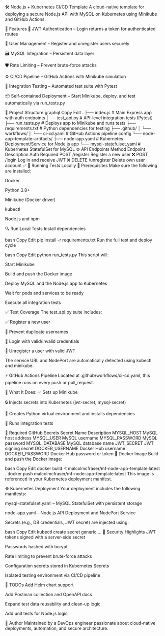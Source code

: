 🛠️ Node.js + Kubernetes CI/CD Template
A cloud-native template for deploying a secure Node.js API with MySQL on Kubernetes using Minikube and GitHub Actions.

🚀 Features
🔐 JWT Authentication – Login returns a token for authenticated routes

👤 User Management – Register and unregister users securely

🗃️ MySQL Integration – Persistent data layer

🛡️ Rate Limiting – Prevent brute-force attacks

⚙️ CI/CD Pipeline – GitHub Actions with Minikube simulation

🧪 Integration Testing – Automated test suite with Pytest

📦 Self-contained Deployment – Start Minikube, deploy, and test automatically via run_tests.py

📁 Project Structure
graphql
Copy
Edit
.
├── index.js                        # Main Express app with auth endpoints
├── test_api.py                    # API-level integration tests (Pytest)
├── run_tests.py                   # Deploys app to Minikube and runs tests
├── requirements.txt               # Python dependencies for testing
├── .github/
│   └── workflows/
│       └── ci-cd.yaml             # GitHub Actions pipeline config
└── node-app-template-artifacts/
    ├── node-app.yaml              # Kubernetes Deployment/Service for Node.js app
    └── mysql-statefulset.yaml     # Kubernetes StatefulSet for MySQL
⚙️ API Endpoints
Method	Endpoint	Description	Auth Required
POST	/register	Register a new user	❌
POST	/login	Log in and receive JWT	❌
DELETE	/unregister	Delete own user account	✅
🧪 Running Tests Locally
🐳 Prerequisites
Make sure the following are installed:

Docker

Python 3.8+

Minikube (Docker driver)

kubectl

Node.js and npm

🔍 Run Local Tests
Install dependencies

bash
Copy
Edit
pip install -r requirements.txt
Run the full test and deploy cycle

bash
Copy
Edit
python run_tests.py
This script will:

Start Minikube

Build and push the Docker image

Deploy MySQL and the Node.js app to Kubernetes

Wait for pods and services to be ready

Execute all integration tests

✅ Test Coverage
The test_api.py suite includes:

✅ Register a new user

🚫 Prevent duplicate usernames

🔐 Login with valid/invalid credentials

🧼 Unregister a user with valid JWT

The service URL and NodePort are automatically detected using kubectl and minikube.

⚡ GitHub Actions Pipeline
Located at .github/workflows/ci-cd.yaml, this pipeline runs on every push or pull_request.

🧪 What It Does:
✅ Sets up Minikube

🔒 Injects secrets into Kubernetes (jwt-secret, mysql-secret)

🐍 Creates Python virtual environment and installs dependencies

🔬 Runs integration tests

🔑 Required GitHub Secrets
Secret Name	Description
MYSQL_HOST	MySQL host address
MYSQL_USER	MySQL username
MYSQL_PASSWORD	MySQL password
MYSQL_DATABASE	MySQL database name
JWT_SECRET	JWT signing secret
DOCKER_USERNAME	Docker Hub username
DOCKER_PASSWORD	Docker Hub password or token
🐳 Docker Image
Build and push the Docker image:

bash
Copy
Edit
docker build -t malcolmcfraser/mf-node-app-template:latest .
docker push malcolmcfraser/mf-node-app-template:latest
This image is referenced in your Kubernetes deployment manifest.

☸️ Kubernetes Deployment
Your deployment includes the following manifests:

mysql-statefulset.yaml – MySQL StatefulSet with persistent storage

node-app.yaml – Node.js API Deployment and NodePort Service

Secrets (e.g., DB credentials, JWT secret) are injected using:

bash
Copy
Edit
kubectl create secret generic ...
🔐 Security Highlights
JWT tokens signed with a server-side secret

Passwords hashed with bcrypt

Rate limiting to prevent brute-force attacks

Configuration secrets stored in Kubernetes Secrets

Isolated testing environment via CI/CD pipeline

📌 TODOs
 Add Helm chart support

 Add Postman collection and OpenAPI docs

 Expand test data reusability and clean-up logic

 Add unit tests for Node.js logic

👥 Author
Maintained by a DevOps engineer passionate about cloud-native deployments, automation, and secure architecture.